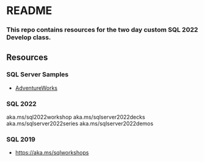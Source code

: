 # README 

### This repo contains resources for the two day custom SQL 2022 Develop class.

## Resources

### SQL Server Samples

- [AdventureWorks](https://github.com/Microsoft/sql-server-samples/releases/tag/adventureworks)

### SQL 2022
aka.ms/sql2022workshop
aka.ms/sqlserver2022decks
aka.ms/sqlserver2022series
aka.ms/sqlserver2022demos

### SQL 2019
- https://aka.ms/sqlworkshops
